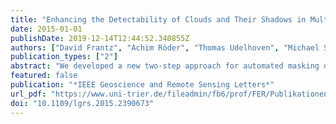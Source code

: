 ```yaml
---
title: "Enhancing the Detectability of Clouds and Their Shadows in Multitemporal Dryland Landsat Imagery: Extending Fmask"
date: 2015-01-01
publishDate: 2019-12-14T12:44:52.340855Z
authors: ["David Frantz", "Achim Röder", "Thomas Udelhoven", "Michael Schmidt"]
publication_types: ["2"]
abstract: "We developed a new two-step approach for automated masking of clouds and their shadows in Landsat imagery. The first step consists of detecting clouds and cloud shadows in every Landsat image independently by using the Fmask algorithm. We modified two features of the original Fmask: we dropped the termination criterion for shadow matching, and we appended a darkness filter to counteract false positives in bifidly structured dryland areas. The second step utilizes the scene-by-scene detections of the first step and additional time series of cloud and cloud shadow probabilities. All clear-sky observations of a pixel are used to estimate the probabilities' median and standard deviation. Any observation that deviates more than a multiple of the standard deviation from the median is considered an outlier and thus a remaining cloud or cloud shadow. The method was specifically designed for use in water-limited dryland areas, where event-based precipitation is predominant. As an effect, green vegetation peaks are highly variable, in timing, magnitude, and frequency, with adverse effects on commonly used Fourier-based outlier detection methods. The method is designed to be robust even if temporally dense data coverage is not available."
featured: false
publication: "*IEEE Geoscience and Remote Sensing Letters*"
url_pdf: "https://www.uni-trier.de/fileadmin/fb6/prof/FER/Publikationen/frantz_et_al_ieee-grsl-2015-post-print.pdf"
doi: "10.1109/lgrs.2015.2390673"
---
```


